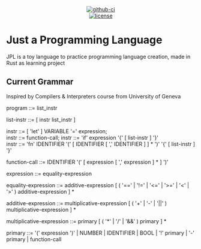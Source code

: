 <div align="center">
  <div>
    <a href="https://github.com/K4kug3n/jpl/actions?query=workflow%3Alinux-build">
      <img src="https://github.com/K4kug3n/jpl/workflows/linux-build/badge.svg" alt="github-ci" />
    </a>
  </div>
  <div>
    <a href="https://github.com/K4kug3n/jpl/blob/main/LICENSE">
      <img src="https://img.shields.io/github/license/K4kug3n/jpl?style=plastic" alt="license" />
    </a>
  </div>

</div>

# Just a Programming Language

JPL is a toy language to practice programming language creation, made in Rust as learning project

## Current Grammar
Inspired by Compilers & Interpreters course from University of Geneva  

program ::= list_instr  

list-instr ::= [ instr list_instr ]  

instr ::= [ 'let' ] VARIABLE '=' expression;  
instr ::= function-call;
instr ::= 'if' expression '{' [ list-instr ] '}'  
instr ::= 'fn' IDENTIFIER '(' [ IDENTIFIER [ ',' IDENTIFIER ] ] * ')' '{' [ list-instr ] '}' 

function-call ::= IDENTIFIER '(' [ expression [ ',' expression ] * ] ')'  

expression ::= equality-expression  

equality-expression ::= additive-expression [ ( '==' | '!=' | '<=' | '>=' | '<' | '>' ) additive-expression ] *  

additive-expression ::= multiplicative-expression [ ( '+' | '-' | '||' ) multiplicative-expression ] *  

multiplicative-expression ::= primary [ ( '*' | '/' | '&&' ) primary ] *  

primary ::= '(' expression ')' | NUMBER | IDENTIFIER | BOOL | '!' primary | '-' primary | function-call